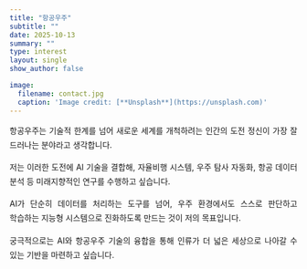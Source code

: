 ```yaml
---
title: "항공우주"
subtitle: ""
date: 2025-10-13
summary: ""
type: interest
layout: single
show_author: false

image:
  filename: contact.jpg
  caption: 'Image credit: [**Unsplash**](https://unsplash.com)'
---
```

<div style="text-align: justify; text-justify: inter-word; line-height: 1.8; word-break: keep-all; hyphens: auto;">
항공우주는 기술적 한계를 넘어 새로운 세계를 개척하려는 인간의 도전 정신이 가장 잘 드러나는 분야라고 생각합니다.

저는 이러한 도전에 AI 기술을 결합해,
자율비행 시스템, 우주 탐사 자동화, 항공 데이터 분석 등 미래지향적인 연구를 수행하고 싶습니다.

AI가 단순히 데이터를 처리하는 도구를 넘어,
우주 환경에서도 스스로 판단하고 학습하는 지능형 시스템으로 진화하도록 만드는 것이 저의 목표입니다.

궁극적으로는 AI와 항공우주 기술의 융합을 통해
인류가 더 넓은 세상으로 나아갈 수 있는 기반을 마련하고 싶습니다.
</div>